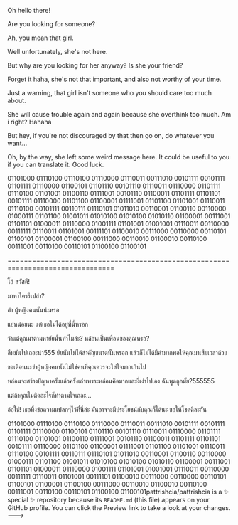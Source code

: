 Oh hello there! 

Are you looking for someone? 

Ah, you mean that girl.

Well unfortunately, she's not here. 

But why are you looking for her anyway? Is she your friend? 

Forget it haha, she's not that important, and also not worthy of your time.

Just a warning, that girl isn't someone who you should care too much about. 

She will cause trouble again and again because she overthink too much. Am i right? Hahaha

But hey, if you're not discouraged by that then go on, do whatever you want...

Oh, by the way, she left some weird message here. It could be useful to you if you can translate it. Good luck.

01101000 01110100 01110100 01110000 01110011 00111010 00101111 00101111 01101111 01110000 01100101 01101110 00101110 01110011 01110000 01101111 01110100 01101001 01100110 01111001 00101110 01100011 01101111 01101101 00101111 01110000 01101100 01100001 01111001 01101100 01101001 01110011 01110100 00101111 00110111 01110101 01011010 00110001 01100110 00110000 01000111 01101100 01001011 01010100 01010100 01010110 01100001 00111001 01101101 01000011 01110000 01001111 01101001 01001001 01110011 00110000 00111111 01110011 01101001 00111101 01100010 00111000 00110000 00110101 01100101 01100001 01100100 00111000 00110010 01100010 00110100 00111001 00110100 00110101 01100100 01100101

================================================================================

โอ้ สวัสดี! 

มาหาใครรึเปล่า? 

อ๋า ผู้หญิงคนนั้นน่ะหรอ

แย่หน่อยนะ แต่เธอไม่ได้อยู่ที่นี่หรอก 

ว่าแต่คุณมาตามหายัยนั่นทำไมล่ะ? หล่อนเป็นเพื่อนของคุณหรอ?

ลืมมันไปเถอะน่า555 ยัยนั่นไม่ได้สำคัญขนาดนั้นหรอก แล้วก็ไม่ได้มีค่ามากพอให้คุณมาเสียเวลาด้วย

ขอเตือนนะว่าผู้หญิงคนนั้นไม่ใช่คนที่คุณควรจะใส่ใจมากเกินไป

หล่อนจะสร้างปัญหาครั้งแล้วครั้งเล่าเพราะหล่อนคิดมากและงี่เง่าไปเอง ฉันพูดถูกมั้ย?555555

แต่ถ้าคุณไม่ติดอะไรก็ทำตามใจเถอะ...

อ้อใช่! เธอทิ้งข้อความแปลกๆไว้ที่นี่ล่ะ มันอาจจะมีประโยชน์กับคุณก็ได้นะ ขอให้โชคดีละกัน

01101000 01110100 01110100 01110000 01110011 00111010 00101111 00101111 01101111 01110000 01100101 01101110 00101110 01110011 01110000 01101111 01110100 01101001 01100110 01111001 00101110 01100011 01101111 01101101 00101111 01110000 01101100 01100001 01111001 01101100 01101001 01110011 01110100 00101111 00110111 01110101 01011010 00110001 01100110 00110000 01000111 01101100 01001011 01010100 01010100 01010110 01100001 00111001 01101101 01000011 01110000 01001111 01101001 01001001 01110011 00110000 00111111 01110011 01101001 00111101 01100010 00111000 00110000 00110101 01100101 01100001 01100100 00111000 00110010 01100010 00110100 00111001 00110100 00110101 01100100 01100101pattrishcia/pattrishcia is a ✨ special ✨ repository because its `README.md` (this file) appears on your GitHub profile.
You can click the Preview link to take a look at your changes.
--->
